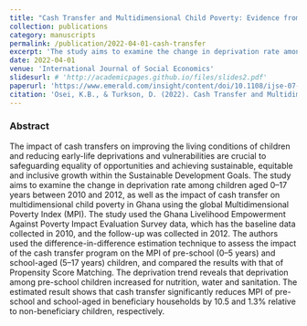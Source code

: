 ```yaml
---
title: "Cash Transfer and Multidimensional Child Poverty: Evidence from Ghana"
collection: publications
category: manuscripts
permalink: /publication/2022-04-01-cash-transfer
excerpt: 'The study aims to examine the change in deprivation rate among children aged 0–17 years between 2010 and 2012, as well as the impact of cash transfer on multidimensional child poverty in Ghana using the global Multidimensional Poverty Index (MPI). We used the difference-in-difference estimation technique to assess the impact of the cash transfer program on the MPI of pre-school (0–5 years) and school-aged (5–17 years) children, and compared the results with that of Propensity Score Matching.'
date: 2022-04-01
venue: 'International Journal of Social Economics'
slidesurl: # 'http://academicpages.github.io/files/slides2.pdf'
paperurl: 'https://www.emerald.com/insight/content/doi/10.1108/ijse-07-2021-0382/full/html'
citation: 'Osei, K.B., & Turkson, D. (2022). Cash Transfer and Multidimensional Child Poverty: Evidence from Ghana.; <i>International Journal of Social Economics</i>, 49 (5): 744-764.'  
---
```


### Abstract
The impact of cash transfers on improving the living conditions of children and reducing early-life deprivations and vulnerabilities are crucial to safeguarding equality of opportunities and achieving sustainable, equitable and inclusive growth within the Sustainable Development Goals. The study aims to examine the change in deprivation rate among children aged 0–17 years between 2010 and 2012, as well as the impact of cash transfer on multidimensional child poverty in Ghana using the global Multidimensional Poverty Index (MPI).
The study used the Ghana Livelihood Empowerment Against Poverty Impact Evaluation Survey data, which has the baseline data collected in 2010, and the follow-up was collected in 2012. The authors used the difference-in-difference estimation technique to assess the impact of the cash transfer program on the MPI of pre-school (0–5 years) and school-aged (5–17 years) children, and compared the results with that of Propensity Score Matching.
The deprivation trend reveals that deprivation among pre-school children increased for nutrition,
water and sanitation. The estimated result shows that cash transfer significantly reduces MPI of pre-school and school-aged in beneficiary households by 10.5 and 1.3% relative to non-beneficiary children, respectively.
